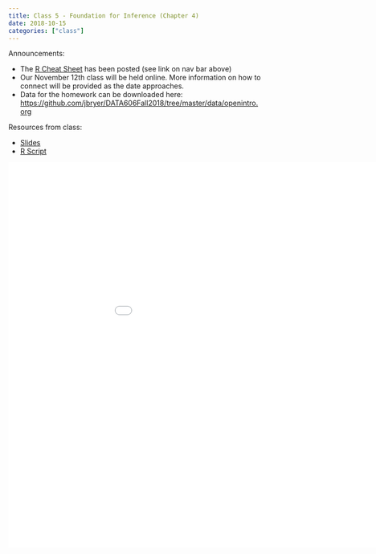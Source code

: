 ```yaml
---
title: Class 5 - Foundation for Inference (Chapter 4)
date: 2018-10-15
categories: ["class"]
---
```


Announcements:

* The [R Cheat Sheet](/cheat_sheet) has been posted (see link on nav bar above)
* Our November 12th class will be held online. More information on how to connect will be provided as the date approaches.
* Data for the homework can be downloaded here: https://github.com/jbryer/DATA606Fall2018/tree/master/data/openintro.org

Resources from class:

* [Slides](/slides/2018-10-15-Foundation_for_Inference.html)
* [R Script](https://raw.githubusercontent.com/jbryer/CRJ504Fall2018/master/R/2018-10-15.R)

<!--more-->

<iframe src="/slides/2018-10-15-Foundation_for_Inference.html#1" width="1024px" height="768px"  frameborder="0" allowfullscreen>
</iframe>

